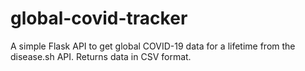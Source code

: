 # global-covid-tracker
 A simple Flask API to get global COVID-19 data for a lifetime from the disease.sh API. Returns data in CSV format.
